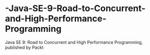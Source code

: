# -Java-SE-9-Road-to-Concurrent-and-High-Performance-Programming
 Java SE 9: Road to Concurrent and High Performance Programming, published by Packt
